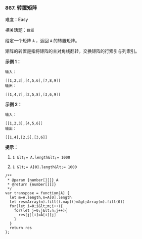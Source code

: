### 867. 转置矩阵

难度：Easy

相关话题：`数组`

给定一个矩阵 `A` ，返回 `A` 的转置矩阵。



矩阵的转置是指将矩阵的主对角线翻转，交换矩阵的行索引与列索引。







 **示例 1：** 





```
输入：

[[1,2,3],[4,5,6],[7,8,9]]
输出：

[[1,4,7],[2,5,8],[3,6,9]]

```

 **示例 2：** 





```
输入：

[[1,2,3],[4,5,6]]
输出：

[[1,4],[2,5],[3,6]]

```





 **提示：** 





1.  `1 &lt;= A.length&lt;= 1000` 

2.  `1 &lt;= A[0].length&lt;= 1000` 






```
/**
 * @param {number[][]} A
 * @return {number[][]}
 */
var transpose = function(A) {
  let m=A.length,n=A[0].length
  let res=Array(n).fill().map(()=&gt;Array(m).fill(0))
  for(let i=0;i&lt;m;i++){
    for(let j=0;j&lt;n;j++){
      res[j][i]=A[i][j]
    }
  }
  return res
};



```
